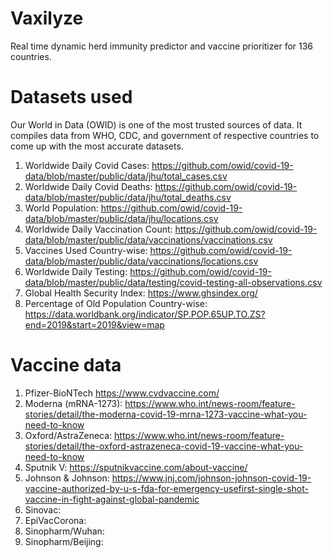 # Vaxilyze

Real time dynamic herd immunity predictor and vaccine prioritizer for 136 countries.

# Datasets used
Our World in Data (OWID) is one of the most trusted sources of data. It compiles data from WHO, CDC, and government of respective countries to come up with the most accurate datasets.

1. Worldwide Daily Covid Cases: https://github.com/owid/covid-19-data/blob/master/public/data/jhu/total_cases.csv
2. Worldwide Daily Covid Deaths: https://github.com/owid/covid-19-data/blob/master/public/data/jhu/total_deaths.csv
3. World Population: https://github.com/owid/covid-19-data/blob/master/public/data/jhu/locations.csv
4. Worldwide Daily Vaccination Count: https://github.com/owid/covid-19-data/blob/master/public/data/vaccinations/vaccinations.csv
5. Vaccines Used Country-wise: https://github.com/owid/covid-19-data/blob/master/public/data/vaccinations/locations.csv
6. Worldwide Daily Testing: https://github.com/owid/covid-19-data/blob/master/public/data/testing/covid-testing-all-observations.csv
7. Global Health Security Index: https://www.ghsindex.org/
8. Percentage of Old Population Country-wise: https://data.worldbank.org/indicator/SP.POP.65UP.TO.ZS?end=2019&start=2019&view=map

# Vaccine data

1. Pfizer-BioNTech https://www.cvdvaccine.com/
2. Moderna (mRNA-1273): https://www.who.int/news-room/feature-stories/detail/the-moderna-covid-19-mrna-1273-vaccine-what-you-need-to-know
3. Oxford/AstraZeneca: https://www.who.int/news-room/feature-stories/detail/the-oxford-astrazeneca-covid-19-vaccine-what-you-need-to-know
4. Sputnik V: https://sputnikvaccine.com/about-vaccine/
5. Johnson & Johnson: https://www.jnj.com/johnson-johnson-covid-19-vaccine-authorized-by-u-s-fda-for-emergency-usefirst-single-shot-vaccine-in-fight-against-global-pandemic
6. Sinovac:
7. EpiVacCorona:
8. Sinopharm/Wuhan:
9. Sinopharm/Beijing:
